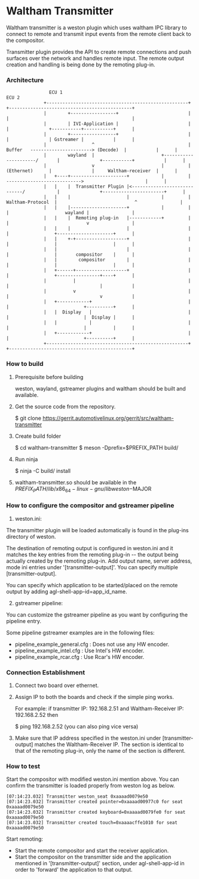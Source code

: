 # Waltham Transmitter #

Waltham transmitter is a weston plugin which uses waltham IPC library to
connect to remote and transmit input events from the remote client back
to the compositor.

Transmitter plugin provides the API to create remote connections and push
surfaces over the network and handles remote input. The remote output creation
and handling is being done by the remoting plug-in.


### Architecture

````
				ECU 1                                                                     ECU 2
              +-----------------------------------------------------+                    +----------------------------------------------+
              |        +-----------------+                          |                    |                                              |
              |        | IVI-Application |                          |                    |               +-----------+-----------+      |
              |        +-----------------+                          |                    |               | Gstreamer |           |      |
              |                 ^                                   |    Buffer   -----------------------> (Decode)  |           |      |
              |        wayland  |                         +----------------------/       |               +-----------+           |      |
              |                 v                         |         |    (Ethernet)      |               |     Waltham-receiver  |      |
              |   +----+---------------------+            |         |        ---------------------------->                       |      |
              |   |    |  Transmitter Plugin |<-----------------------------/            |               +-----------------------+      |
              |   |    |                     |            |         |  Waltham-Protocol  |                             ^                |
              |   |    |---------------------+            |         |                    |                     wayland |                |
              |   |    |  Remoting plug-in   |------------+         |                    |                             v                |
              |   |    |                     |                      |                    |                 +---------------------+      |
              |   |    +-+-------------------+                      |                    |                 |                     |      |
              |   |                          |                      |                    |                 |       compositor    |      |
              |   |        compositor        |                      |                    |                 |                     |      |
              |   +------+-------------------+                      |                    |                 +----------------+----+      |
              |          |                                          |                    |                                  |           |
              |          v                                          |                    |                                  v           |
              |   +------------+                                    |                    |                            +----------+      |
              |   |  Display   |                                    |                    |                            |  Display |      |
              |   |            |                                    |                    |                            |          |      |
              |   +------------+                                    |                    |                            +----------+      |
              +-----------------------------------------------------+                    +----------------------------------------------+

````

### How to build

1. Prerequisite before building

	weston, wayland, gstreamer plugins and waltham should be built and
	available.

2. Get the source code from the repository.

	$ git clone https://gerrit.automotivelinux.org/gerrit/src/waltham-transmitter

3. Create build folder

	$ cd waltham-transmitter
	$ meson -Dprefix=$PREFIX_PATH build/

4. Run ninja

	$ ninja -C build/ install

5. waltham-transmitter.so should be available in the
   $PREFIX_PATH/lib/x86_64-linux-gnu/libweston-$MAJOR

### How to configure the compositor and gstreamer pipeline

1. weston.ini:

The transmitter plugin will be loaded automatically is found in the plug-ins 
directory of weston.

The destination of remoting output is configured in weston.ini and it matches
the key entries from the remoting plug-in -- the output being actually created
by the remoting plug-in.  Add output name, server address, mode ini entries
under '[transmitter-output]'. You can specify multiple [transmitter-output].

You can specify which application to be started/placed on the remote output
by adding agl-shell-app-id=app_id_name.

2. gstreamer pipeline:

You can customize the gstreamer pipeline as you want by configuring the
pipeline entry.

Some pipeline gstreamer examples are in the following files:

- pipeline_example_general.cfg : Does not use any HW encoder.
- pipeline_example_intel.cfg   : Use Intel's HW encoder.
- pipeline_example_rcar.cfg    : Use Rcar's HW encoder.

### Connection Establishment

1. Connect two board over ethernet.

2. Assign IP to both the boards and check if the simple ping works.

	For example: if transmitter IP: 192.168.2.51 and Waltham-Receiver IP:
	192.168.2.52 then

    $ ping 192.168.2.52 (you can also ping vice versa)

3. Make sure that IP address specified in the weston.ini under
   [transmitter-output] matches the Waltham-Receiver IP. The section is
   identical to that of the remoting plug-in, only the name of the section is
   different.

### How to test

Start the compositor with modified weston.ini mention above.  You can confirm
the transmitter is loaded properly from weston log as below.

````
[07:14:23.032] Transmitter weston_seat 0xaaaad0079e50
[07:14:23.032] Transmitter created pointer=0xaaaad00977c0 for seat 0xaaaad0079e50
[07:14:23.032] Transmitter created keyboard=0xaaaad0079fe0 for seat 0xaaaad0079e50
[07:14:23.032] Transmitter created touch=0xaaaacffe1010 for seat 0xaaaad0079e50
````

Start remoting:

- Start the remote compositor and start the receiver application.
- Start the compositor on the transmitter side and the application mentioned in
'[transmitter-output]' section, under agl-shell-app-id in order to 'forward'
the application to that output.
